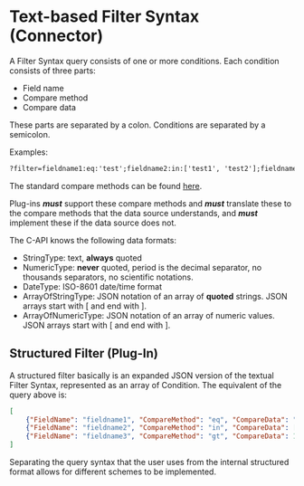 ﻿# Text-based Filter Syntax (Connector)

A Filter Syntax query consists of one or more conditions. Each condition consists of three parts:

- Field name
- Compare method
- Compare data

These parts are separated by a colon. Conditions are separated by a semicolon.

Examples:

```html
?filter=fieldname1:eq:'test';fieldname2:in:['test1', 'test2'];fieldname3:gt:123
```

The standard compare methods can be found [here](/specifications/formats/compare-method.md).

Plug-ins ***must*** support these compare methods and ***must*** translate these to the compare methods that the data source understands, and ***must*** implement these if the data source does not.

The C-API knows the following data formats:

- StringType: text, **always** quoted
- NumericType: **never** quoted, period is the decimal separator, no thousands separators, no scientific notations.
- DateType: ISO-8601 date/time format
- ArrayOfStringType: JSON notation of an array of **quoted** strings. JSON arrays start with \[ and end with \].
- ArrayOfNumericType: JSON notation of an array of numeric values. JSON arrays start with \[ and end with \].

## Structured Filter (Plug-In)


A structured filter basically is an expanded JSON version of the textual Filter Syntax, represented as an array of Condition.
The equivalent of the query above is:

```json
[
    {"FieldName": "fieldname1", "CompareMethod": "eq", "CompareData": "test"}, 
    {"FieldName": "fieldname2", "CompareMethod": "in", "CompareData": ["test1", "test2"]},
    {"FieldName": "fieldname3", "CompareMethod": "gt", "CompareData": 128}
]
```

Separating the query syntax that the user uses from the internal structured format allows for different schemes to be implemented.
